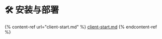 # 🛠 安装与部署

{% content-ref url="client-start.md" %}
[client-start.md](client-start.md)
{% endcontent-ref %}
